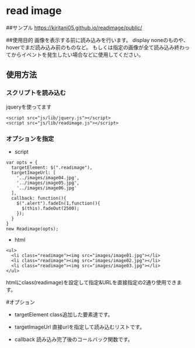 read image
====

##サンプル
https://kiritani05.github.io/readimage/public/

##使用目的
画像を表示する前に読み込みを行います。
display noneのものや、hoverでまだ読み込み前のものなど。
もしくは指定の画像が全て読み込み終わってからイベントを発生したい場合などに使用してください。


## 使用方法
### スクリプトを読み込む
jqueryを使ってます

```
<script src="js/lib/jquery.js"></script>
<script src="js/lib/readimage.js"></script>
```
### オプションを指定
- script
```
var opts = {
  targetElement: $(".readimage"),
  targetImageUrl: [
    '../images/image04.jpg',
    '../images/image05.jpg',
    '../images/image06.jpg'
  ],
  callback: function(){
    $(".alert").fadeIn(1,function(){
      $(this).fadeOut(2500);
    });
  }
}
new Readimage(opts);

```
- html
```
<ul>
  <li class="readimage"><img src="images/image01.jpg"></li>
  <li class="readimage"><img src="images/image02.jpg"></li>
  <li class="readimage"><img src="images/image03.jpg"></li>
</ul>
```
htmlにclass(readimage)を設定して指定&URLを直接指定の2通り使用できます。

#オプション
- targetElement
class追加した要素達です。

- targetImageUrl
直接urlを指定して読み込むリストです。

- callback
読み込み完了後のコールバック関数です。
